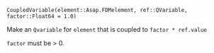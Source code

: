 ```
CoupledVariable(element::Asap.FDMelement, ref::QVariable, factor::Float64 = 1.0)
```

Make an `Qvariable` for `element` that is coupled to `factor * ref.value`

`factor` must be > 0.
